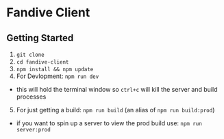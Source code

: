 # Fandive Client #

## Getting Started ##

1. `git clone`
2. `cd fandive-client`
3. `npm install && npm update`
4. For Devlopment: `npm run dev`
  - this will hold the terminal window so `ctrl+c` will kill the server and build processes
5. For just getting a build: `npm run build` (an alias of `npm run build:prod`)
  - if you want to spin up a server to view the prod build use: `npm run server:prod`
